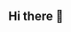 ## Hi there 👋

<!--
# 👋 Hi, I'm Thiyagarajan Subramanian

🎯 **Strategic Product Manager | BE, PGDM, FAHM**  
📍 Chennai, India  
📫 [thiyaga.subramanian@gmail.com](mailto:thiyaga.subramanian@gmail.com)  
📱 +91 979 089 1001  

---

## 🚀 About Me

I'm a passionate and results-driven Product Manager with over a decade of experience in product strategy, consulting, and analytics across healthcare and technology domains. I specialize in transforming complex business challenges into scalable product solutions that drive measurable outcomes.

---

## 💼 Experience

### 🏥 Optum (2023–Present)
- Leading strategy and roadmap for an analytics product focused on hospital cost reduction.
- Spearheaded AI-driven features like Smart Opportunities and GenAI-powered conversational assistant.
- Enabled market expansion through strategic GPO partnerships.

### 📊 Casenet, Zyter-ICS (2021–2023)
- Developed operational analytics modules for insurers.
- Delivered omni-channel platform capabilities and aligned product with business goals.

### 💡 Virtusa (2020–2021)
- Led rewrite of marquee analytics products at Merative (IBM Watson).
- Managed 5 scrum teams and contributed to healthcare practice development.

### 🧠 Cognizant Business Consulting (2014–2020)
- Delivered process automation reducing manual effort by 20%.
- Created 40+ RFPs/RFIs and 50+ case studies for sales acceleration.

### 🌐 Photon Interactive (2013–2014)
- Trained across business analysis, project management, and pre-sales.
- Facilitated agile ceremonies and requirements workshops.

---

## 🎓 Education

- **PGDM** – Loyola Institute of Business Administration  
- **BE in Computer Science** – Anna University

---

## 🛠️ Certifications

- Certified Scrum Product Owner (CSPO) – Scrum Alliance  
- FAHM, FHIAS, MHP – AHIP

---

## 🧠 Skills & Interests

- Product Strategy & Roadmapping  
- Healthcare Analytics & Compliance  
- AI/ML Integration in Products  
- Agile Methodologies & Team Leadership  
- Market Expansion & Monetization  
- Public Database Integrations  
- RFP/RFI Development

---

## 📈 Let's Connect

I'm always open to collaborating on innovative product ideas, especially in healthcare tech and analytics. Feel free to reach out or explore my work!


-->
